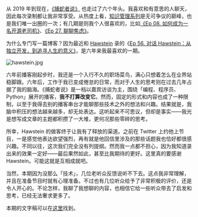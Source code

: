从 2019 年到现在，[《捕蛇者说》](https://pythonhunter.org/) 也走过了六个年头。我喜欢和有意思的人聊天，因此每次录制都让我非常享受。从热度上看，[知识管理系列](https://pythonhunter.org/episodes/ep23)是无可争议的巅峰，也是我们唯一出圈的一次；有几期是则我个人很喜欢的，比如[《Ep 08. 如何成为一名开源老司机》](https://pythonhunter.org/episodes/8)、[《Ep 27. 聊聊焦虑》](https://pythonhunter.org/episodes/ep27)。

为什么专门写一篇博客？因为最近和 [Hawstein](https://hawstein.com/) 录的《[Ep 56. 对话 Hawstein：从独立开发，到追寻人生的意义》](https://pythonhunter.org/episodes/ep56)，是六年来我最喜欢的一期。

![hawstein.jpg](https://s2.loli.net/2025/08/10/5XPLFJEnDQIW7z3.jpg)

六年前播客刚起步时，我还是一个入行不久的职场菜鸟，满心只想着怎么在业界站稳脚跟。六年后，工作于我已变成倦怠的日常，而对于人生的思考则在过去几年占据了我的脑海。《捕蛇者说》是一档以嘉宾访谈为主，围绕「编程、程序员、Python」展开的播客，**我不打算改变它**。然而，固定的形式和内容也成了一种限制，以至于我得去别的播客串台才能聊那些技术之外的想法和兴趣。结果就是，我脑中积压的想法越来越多，却无处表达。这听起来不可思议，但却是事实——我光是想写成文章的主题都积攒了一大堆，更何况那些零碎的思考。

所幸，Hawstein 的做客终于让我有了释放的渠道。之前在 Twitter 上约他上节目，一是感觉他表达欲望强烈，再有就是他回信里涉及的那些话题我也恰好都很感兴趣。不同以往，这次我们完全没有列提纲。然而我一点都不担心，因为我知道录出来的效果一定好——最后果然如此，甚至比我期待的更好。这里真的要感谢 Hawstein。可能这就是互相成就吧。

当然，本期因为没那么「技术」，几位老听众反馈说听不下去。这点我非常理解，并且在准备节目时就有心理准备。不过也有几位听众给予了非常积极的评价，还是令人开心的。不论怎样，我聊了我想聊的内容，也相信它给一些听众带去了启发和思考，已经无法奢求更多了。

本期的文字稿可以在[这里](https://podwise.ai/dashboard/episodes/4911332)找到。